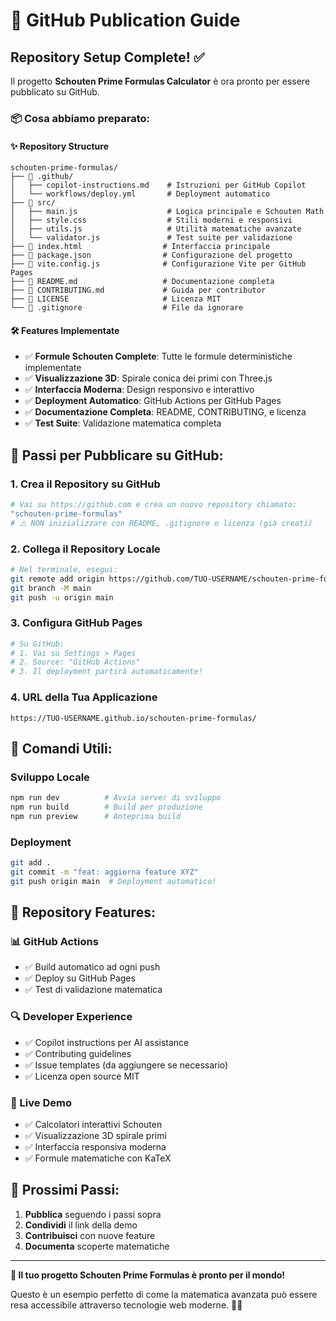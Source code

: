 # 🚀 GitHub Publication Guide

## Repository Setup Complete! ✅

Il progetto **Schouten Prime Formulas Calculator** è ora pronto per essere pubblicato su GitHub.

### 📦 Cosa abbiamo preparato:

#### ✨ **Repository Structure**
```
schouten-prime-formulas/
├── 📁 .github/
│   ├── copilot-instructions.md    # Istruzioni per GitHub Copilot
│   └── workflows/deploy.yml       # Deployment automatico
├── 📁 src/
│   ├── main.js                    # Logica principale e Schouten Math
│   ├── style.css                  # Stili moderni e responsivi
│   ├── utils.js                   # Utilità matematiche avanzate
│   └── validator.js               # Test suite per validazione
├── 📄 index.html                  # Interfaccia principale
├── 📄 package.json                # Configurazione del progetto
├── 📄 vite.config.js              # Configurazione Vite per GitHub Pages
├── 📄 README.md                   # Documentazione completa
├── 📄 CONTRIBUTING.md             # Guida per contributor
├── 📄 LICENSE                     # Licenza MIT
└── 📄 .gitignore                  # File da ignorare
```

#### 🛠️ **Features Implementate**
- ✅ **Formule Schouten Complete**: Tutte le formule deterministiche implementate
- ✅ **Visualizzazione 3D**: Spirale conica dei primi con Three.js
- ✅ **Interfaccia Moderna**: Design responsivo e interattivo
- ✅ **Deployment Automatico**: GitHub Actions per GitHub Pages
- ✅ **Documentazione Completa**: README, CONTRIBUTING, e licenza
- ✅ **Test Suite**: Validazione matematica completa

## 🚀 Passi per Pubblicare su GitHub:

### 1. **Crea il Repository su GitHub**
```bash
# Vai su https://github.com e crea un nuovo repository chiamato:
"schouten-prime-formulas"
# ⚠️ NON inizializzare con README, .gitignore o licenza (già creati)
```

### 2. **Collega il Repository Locale**
```bash
# Nel terminale, esegui:
git remote add origin https://github.com/TUO-USERNAME/schouten-prime-formulas.git
git branch -M main
git push -u origin main
```

### 3. **Configura GitHub Pages**
```bash
# Su GitHub:
# 1. Vai su Settings > Pages
# 2. Source: "GitHub Actions"
# 3. Il deployment partirà automaticamente!
```

### 4. **URL della Tua Applicazione**
```
https://TUO-USERNAME.github.io/schouten-prime-formulas/
```

## 🔧 Comandi Utili:

### **Sviluppo Locale**
```bash
npm run dev          # Avvia server di sviluppo
npm run build        # Build per produzione
npm run preview      # Anteprima build
```

### **Deployment**
```bash
git add .
git commit -m "feat: aggiorna feature XYZ"
git push origin main  # Deployment automatico!
```

## 🎯 Repository Features:

### **📊 GitHub Actions**
- ✅ Build automatico ad ogni push
- ✅ Deploy su GitHub Pages
- ✅ Test di validazione matematica

### **🔍 Developer Experience**
- ✅ Copilot instructions per AI assistance
- ✅ Contributing guidelines
- ✅ Issue templates (da aggiungere se necessario)
- ✅ Licenza open source MIT

### **📱 Live Demo**
- ✅ Calcolatori interattivi Schouten
- ✅ Visualizzazione 3D spirale primi
- ✅ Interfaccia responsiva moderna
- ✅ Formule matematiche con KaTeX

## 🌟 Prossimi Passi:

1. **Pubblica** seguendo i passi sopra
2. **Condividi** il link della demo
3. **Contribuisci** con nuove feature
4. **Documenta** scoperte matematiche

---

**🎉 Il tuo progetto Schouten Prime Formulas è pronto per il mondo!**

Questo è un esempio perfetto di come la matematica avanzata può essere resa accessibile attraverso tecnologie web moderne. 🧮✨
